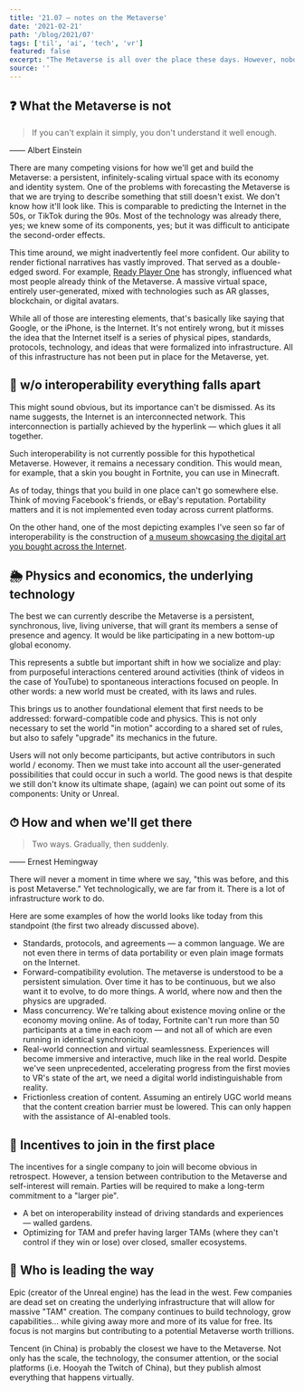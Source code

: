 ```yaml
---
title: '21.07 — notes on the Metaverse'
date: '2021-02-21'
path: '/blog/2021/07'
tags: ['til', 'ai', 'tech', 'vr']
featured: false
excerpt: "The Metaverse is all over the place these days. However, nobody seems to know what they're talking about. This is a brief summary of everything I've learned so far around the topic."
source: ''
---
```


## ❓ What the Metaverse is not

> If you can't explain it simply, you don't understand it well enough.

—— Albert Einstein

There are many competing visions for how we'll get and build the Metaverse: a persistent, infinitely-scaling virtual space with its economy and identity system. One of the problems with forecasting the Metaverse is that we are trying to describe something that still doesn't exist. We don't know how it'll look like. This is comparable to predicting the Internet in the 50s, or TikTok during the 90s. Most of the technology was already there, yes; we knew some of its components, yes; but it was difficult to anticipate the second-order effects.

This time around, we might inadvertently feel more confident. Our ability to render fictional narratives has vastly improved. That served as a double-edged sword. For example, [Ready Player One](/blog/2018/ready-player-one) has strongly, influenced what most people already think of the Metaverse. A massive virtual space, entirely user-generated, mixed with technologies such as AR glasses, blockchain, or digital avatars.

While all of those are interesting elements, that's basically like saying that Google, or the iPhone, is the Internet. It's not entirely wrong, but it misses the idea that the Internet itself is a series of physical pipes, standards, protocols, technology, and ideas that were formalized into infrastructure. All of this infrastructure has not been put in place for the Metaverse, yet.

## 🛵 w/o interoperability everything falls apart

This might sound obvious, but its importance can't be dismissed. As its name suggests, the Internet is an interconnected network. This interconnection is partially achieved by the hyperlink — which glues it all together.

Such interoperability is not currently possible for this hypothetical Metaverse. However, it remains a necessary condition. This would mean, for example, that a skin you bought in Fortnite, you can use in Minecraft.

As of today, things that you build in one place can't go somewhere else. Think of moving Facebook's friends, or eBay's reputation. Portability matters and it is not implemented even today across current platforms.

On the other hand, one of the most depicting examples I've seen so far of interoperability is the construction of [a museum showcasing the digital art you bought across the Internet](https://somniumspace.com/parcel/3397).

## 🌦 Physics and economics, the underlying technology

The best we can currently describe the Metaverse is a persistent, synchronous, live, living universe, that will grant its members a sense of presence and agency. It would be like participating in a new bottom-up global economy.

This represents a subtle but important shift in how we socialize and play: from purposeful interactions centered around activities (think of videos in the case of YouTube) to spontaneous interactions focused on people. In other words: a new world must be created, with its laws and rules.

This brings us to another foundational element that first needs to be addressed: forward-compatible code and physics. This is not only necessary to set the world "in motion" according to a shared set of rules, but also to safely "upgrade" its mechanics in the future.

Users will not only become participants, but active contributors in such world / economy. Then we must take into account all the user-generated possibilities that could occur in such a world. The good news is that despite we still don't know its ultimate shape, (again) we can point out some of its components: Unity or Unreal.

## ⏱ How and when we'll get there

> Two ways. Gradually, then suddenly.

—— Ernest Hemingway

There will never a moment in time where we say, "this was before, and this is post Metaverse." Yet technologically, we are far from it. There is a lot of infrastructure work to do.

Here are some examples of how the world looks like today from this standpoint (the first two already discussed above).

- Standards, protocols, and agreements — a common language. We are not even there in terms of data portability or even plain image formats on the Internet.
- Forward-compatibility evolution. The metaverse is understood to be a persistent simulation. Over time it has to be continuous, but we also want it to evolve, to do more things. A world, where now and then the physics are upgraded.
- Mass concurrency. We're talking about existence moving online or the economy moving online. As of today, Fortnite can't run more than 50 participants at a time in each room — and not all of which are even running in identical synchronicity.
- Real-world connection and virtual seamlessness. Experiences will become immersive and interactive, much like in the real world. Despite we've seen unprecedented, accelerating progress from the first movies to VR's state of the art, we need a digital world indistinguishable from reality.
- Frictionless creation of content. Assuming an entirely UGC world means that the content creation barrier must be lowered. This can only happen with the assistance of AI-enabled tools.

## 🤔 Incentives to join in the first place

The incentives for a single company to join will become obvious in retrospect. However, a tension between contribution to the Metaverse and self-interest will remain. Parties will be required to make a long-term commitment to a "larger pie".

- A bet on interoperability instead of driving standards and experiences — walled gardens.
- Optimizing for TAM and prefer having larger TAMs (where they can't control if they win or lose) over closed, smaller ecosystems.

## 🏁 Who is leading the way

Epic (creator of the Unreal engine) has the lead in the west. Few companies are dead set on creating the underlying infrastructure that will allow for massive "TAM" creation. The company continues to build technology, grow capabilities... while giving away more and more of its value for free. Its focus is not margins but contributing to a potential Metaverse worth trillions.

Tencent (in China) is probably the closest we have to the Metaverse. Not only has the scale, the technology, the consumer attention, or the social platforms (i.e. Hooyah the Twitch of China), but they publish almost everything that happens virtually.
